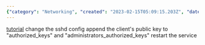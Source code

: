```yaml
---
{"category": "Networking", "created": "2023-02-15T05:09:15.203Z", "date": "2023-02-15 05:09:15", "description": "This article provides a step-by-step guide on how to install and configure an SSH server on Windows, secure it with key-based authentication, and customize the SSHD configuration.", "modified": "2023-02-15T05:11:18.331Z", "tags": ["ssh", "windows", "tutorial", "server setup", "key-based authentication", "sshd config", "security"], "title": "setup ssh server on windows, enable key based authentication to windows ssh server"}
---
```

[tutorial](https://woshub.com/using-ssh-key-based-authentication-on-windows/)
change the sshd config
append the client's public key to "authorized_keys" and "administrators_authorized_keys"
restart the service